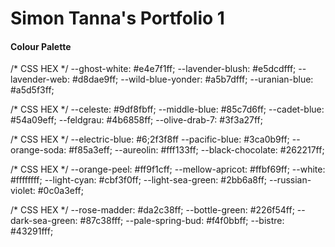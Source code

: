 # Simon Tanna's Portfolio 1




#### Colour Palette
/* CSS HEX */
--ghost-white: #e4e7f1ff;
--lavender-blush: #e5dcdfff;
--lavender-web: #d8dae9ff;
--wild-blue-yonder: #a5b7dfff;
--uranian-blue: #a5d5f3ff;

/* CSS HEX */
--celeste: #9df8fbff;
--middle-blue: #85c7d6ff;
--cadet-blue: #54a09eff;
--feldgrau: #4b6858ff;
--olive-drab-7: #3f3a27ff;

/* CSS HEX */
--electric-blue: #6;2f3f8ff
--pacific-blue: #3ca0b9ff;
--orange-soda: #f85a3eff;
--aureolin: #fff133ff;
--black-chocolate: #262217ff;


/* CSS HEX */
--orange-peel: #ff9f1cff;
--mellow-apricot: #ffbf69ff;
--white: #ffffffff;
--light-cyan: #cbf3f0ff;
--light-sea-green: #2bb6a8ff;
--russian-violet: #0c0a3eff;

/* CSS HEX */
--rose-madder: #da2c38ff;
--bottle-green: #226f54ff;
--dark-sea-green: #87c38fff;
--pale-spring-bud: #f4f0bbff;
--bistre: #43291fff;